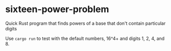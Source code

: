 # sixteen-power-problem
Quick Rust program that finds powers of a base that don't contain particular digits

Use `cargo run` to test with the default numbers, 16^4+ and digits 1, 2, 4, and 8.

